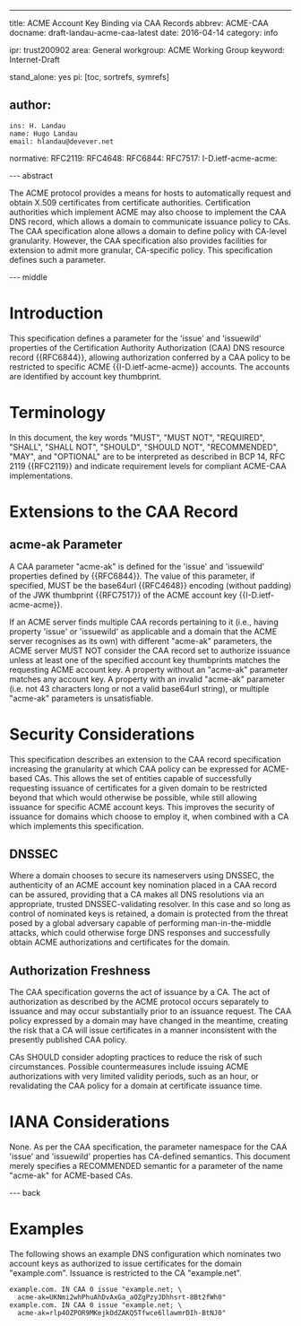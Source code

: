 ---
title: ACME Account Key Binding via CAA Records
abbrev: ACME-CAA
docname: draft-landau-acme-caa-latest
date: 2016-04-14
category: info

ipr: trust200902
area: General
workgroup: ACME Working Group
keyword: Internet-Draft

stand_alone: yes
pi: [toc, sortrefs, symrefs]

author:
  -
    ins: H. Landau
    name: Hugo Landau
    email: hlandau@devever.net

normative:
  RFC2119:
  RFC4648:
  RFC6844:
  RFC7517:
  I-D.ietf-acme-acme:

--- abstract

The ACME protocol provides a means for hosts to automatically request and
obtain X.509 certificates from certificate authorities. Certification
authorities which implement ACME may also choose to implement the CAA DNS
record, which allows a domain to communicate issuance policy to CAs. The CAA
specification alone allows a domain to define policy with CA-level granularity.
However, the CAA specification also provides facilities for extension to admit
more granular, CA-specific policy. This specification defines such a parameter.

--- middle

Introduction
============

This specification defines a parameter for the 'issue' and 'issuewild'
properties of the Certification Authority Authorization (CAA) DNS resource
record {{RFC6844}}, allowing authorization conferred by a CAA policy to be
restricted to specific ACME {{I-D.ietf-acme-acme}} accounts. The accounts are
identified by account key thumbprint.

Terminology
===========

In this document, the key words "MUST", "MUST NOT", "REQUIRED", "SHALL", "SHALL
NOT", "SHOULD", "SHOULD NOT", "RECOMMENDED", "MAY", and "OPTIONAL" are to be
interpreted as described in BCP 14, RFC 2119 {{RFC2119}} and indicate
requirement levels for compliant ACME-CAA implementations.

Extensions to the CAA Record
============================

acme-ak Parameter
-----------------

A CAA parameter "acme-ak" is defined for the 'issue' and 'issuewild' properties
defined by {{RFC6844}}. The value of this parameter, if specified, MUST be the
base64url {{RFC4648}} encoding (without padding) of the JWK thumbprint
{{RFC7517}} of the ACME account key {{I-D.ietf-acme-acme}}.

If an ACME server finds multiple CAA records pertaining to it (i.e., having
property 'issue' or 'issuewild' as applicable and a domain that the ACME server
recognises as its own) with different "acme-ak" parameters, the ACME server
MUST NOT consider the CAA record set to authorize issuance unless at least one
of the specified account key thumbprints matches the requesting ACME account
key. A property without an "acme-ak" parameter matches any account key. A
property with an invalid "acme-ak" parameter (i.e. not 43 characters long or
not a valid base64url string), or multiple "acme-ak" parameters is
unsatisfiable.

Security Considerations
=======================

This specification describes an extension to the CAA record specification
increasing the granularity at which CAA policy can be expressed for ACME-based
CAs. This allows the set of entities capable of successfully requesting
issuance of certificates for a given domain to be restricted beyond that which
would otherwise be possible, while still allowing issuance for specific ACME
account keys. This improves the security of issuance for domains which choose
to employ it, when combined with a CA which implements this specification.

DNSSEC
------

Where a domain chooses to secure its nameservers using DNSSEC, the authenticity
of an ACME account key nomination placed in a CAA record can be assured,
providing that a CA makes all DNS resolutions via an appropriate, trusted
DNSSEC-validating resolver. In this case and so long as control of nominated
keys is retained, a domain is protected from the threat posed by a global
adversary capable of performing man-in-the-middle attacks, which could
otherwise forge DNS responses and successfully obtain ACME authorizations and
certificates for the domain.

Authorization Freshness
-----------------------

The CAA specification governs the act of issuance by a CA. The act of
authorization as described by the ACME protocol occurs separately to issuance
and may occur substantially prior to an issuance request. The CAA policy
expressed by a domain may have changed in the meantime, creating the risk that
a CA will issue certificates in a manner inconsistent with the presently
published CAA policy.

CAs SHOULD consider adopting practices to reduce the risk of such
circumstances. Possible countermeasures include issuing ACME authorizations
with very limited validity periods, such as an hour, or revalidating the CAA
policy for a domain at certificate issuance time.

IANA Considerations
===================

None. As per the CAA specification, the parameter namespace for the CAA 'issue'
and 'issuewild' properties has CA-defined semantics. This document merely
specifies a RECOMMENDED semantic for a parameter of the name "acme-ak" for
ACME-based CAs.

--- back

Examples
========

The following shows an example DNS configuration which nominates two account
keys as authorized to issue certificates for the domain "example.com". Issuance
is restricted to the CA "example.net".

    example.com. IN CAA 0 issue "example.net; \
      acme-ak=UKNmi2whPhuAhDvAxGa_aOZgPzyJDhhsrt-8Bt2fWh0"
    example.com. IN CAA 0 issue "example.net; \
      acme-ak=rlp4OZPOR9MKejkOdZAKQ5Tfwce6llawmrDIh-BtNJ0"

